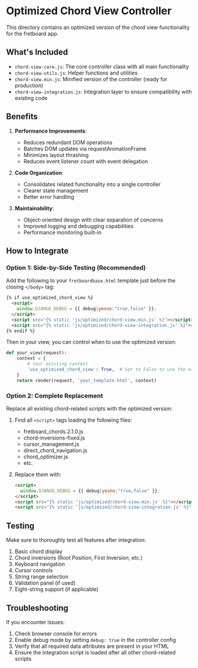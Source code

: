 # Optimized Chord View Controller

This directory contains an optimized version of the chord view functionality for the fretboard app.

## What's Included

- `chord-view-core.js`: The core controller class with all main functionality
- `chord-view-utils.js`: Helper functions and utilities
- `chord-view.min.js`: Minified version of the controller (ready for production)
- `chord-view-integration.js`: Integration layer to ensure compatibility with existing code

## Benefits

1. **Performance Improvements**:
   - Reduces redundant DOM operations
   - Batches DOM updates via requestAnimationFrame
   - Minimizes layout thrashing
   - Reduces event listener count with event delegation

2. **Code Organization**:
   - Consolidates related functionality into a single controller
   - Clearer state management
   - Better error handling

3. **Maintainability**:
   - Object-oriented design with clear separation of concerns
   - Improved logging and debugging capabilities
   - Performance monitoring built-in

## How to Integrate

### Option 1: Side-by-Side Testing (Recommended)

Add the following to your `fretboardbase.html` template just before the closing `</body>` tag:

```html
{% if use_optimized_chord_view %}
  <script>
    window.DJANGO_DEBUG = {{ debug|yesno:"true,false" }};
  </script>
  <script src="{% static 'js/optimized/chord-view.min.js' %}"></script>
  <script src="{% static 'js/optimized/chord-view-integration.js' %}"></script>
{% endif %}
```

Then in your view, you can control when to use the optimized version:

```python
def your_view(request):
    context = {
        # Your existing context
        'use_optimized_chord_view': True,  # Set to False to use the original version
    }
    return render(request, 'your_template.html', context)
```

### Option 2: Complete Replacement

Replace all existing chord-related scripts with the optimized version:

1. Find all `<script>` tags loading the following files:
   - fretboard_chords.2.1.0.js
   - chord-inversions-fixed.js
   - cursor_management.js
   - direct_chord_navigation.js
   - chord_optimizer.js
   - etc.

2. Replace them with:
   ```html
   <script>
     window.DJANGO_DEBUG = {{ debug|yesno:"true,false" }};
   </script>
   <script src="{% static 'js/optimized/chord-view.min.js' %}"></script>
   <script src="{% static 'js/optimized/chord-view-integration.js' %}"></script>
   ```

## Testing

Make sure to thoroughly test all features after integration:

1. Basic chord display
2. Chord inversions (Root Position, First Inversion, etc.)
3. Keyboard navigation
4. Cursor controls
5. String range selection
6. Validation panel (if used)
7. Eight-string support (if applicable)

## Troubleshooting

If you encounter issues:

1. Check browser console for errors
2. Enable debug mode by setting `debug: true` in the controller config
3. Verify that all required data attributes are present in your HTML
4. Ensure the integration script is loaded after all other chord-related scripts

